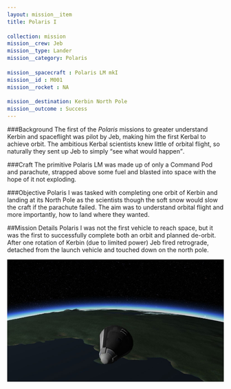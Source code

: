 ```yaml
---
layout: mission__item
title: Polaris I

collection: mission
mission__crew: Jeb
mission__type: Lander
mission__category: Polaris

mission__spacecraft : Polaris LM mkI
mission__id : M001
mission__rocket : NA

mission__destination: Kerbin North Pole
mission__outcome : Success
---
```

###Background
The first of the <cite>Polaris</cite> missions to greater understand Kerbin and spaceflight was pilot by Jeb, making him the first Kerbal to achieve orbit. The ambitious Kerbal scientists knew little of orbital flight, so naturally they sent up Jeb to simply <q>see what would happen</q>.

###Craft
The primitive Polaris LM was made up of only a Command Pod and parachute, strapped above some fuel and blasted into space with the hope of it not exploding.

###Objective
Polaris I was tasked with completing one orbit of Kerbin and landing at its North Pole as the scientists though the soft snow would slow the craft if the parachute failed. The aim was to understand orbital flight and more importantly, how to land where they wanted.

##Mission Details
Polaris I was not the first vehicle to reach space, but it was the first to successfully complete both an orbit and planned de-orbit. After one rotation of Kerbin (due to limited power) Jeb fired retrograde, detached from the launch vehicle and touched down on the north pole.

![Polaris I in orbit](/assets/polaris-one.jpg)